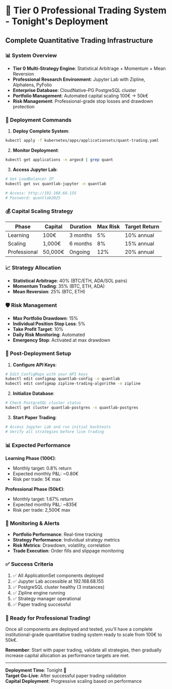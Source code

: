 # 🚀 Tier 0 Professional Trading System - Tonight's Deployment

## Complete Quantitative Trading Infrastructure

### 📊 System Overview
- **Tier 0 Multi-Strategy Engine**: Statistical Arbitrage + Momentum + Mean Reversion
- **Professional Research Environment**: Jupyter Lab with Zipline, Alphalens, PyFolio
- **Enterprise Database**: CloudNative-PG PostgreSQL cluster
- **Portfolio Management**: Automated capital scaling 100€ → 50k€
- **Risk Management**: Professional-grade stop losses and drawdown protection

### 🎯 Deployment Commands

1. **Deploy Complete System**:
```bash
kubectl apply -f kubernetes/apps/applicationsets/quant-trading.yaml
```

2. **Monitor Deployment**:
```bash
kubectl get applications -n argocd | grep quant
```

3. **Access Jupyter Lab**:
```bash
# Get LoadBalancer IP
kubectl get svc quantlab-jupyter -n quantlab

# Access: http://192.168.68.155
# Password: quantlab2025
```

### 💰 Capital Scaling Strategy

| Phase | Capital | Duration | Max Risk | Target Return |
|-------|---------|----------|----------|---------------|
| Learning | 100€ | 3 months | 5% | 10% annual |
| Scaling | 1,000€ | 6 months | 8% | 15% annual |
| Professional | 50,000€ | Ongoing | 12% | 20% annual |

### 📈 Strategy Allocation

- **Statistical Arbitrage**: 40% (BTC/ETH, ADA/SOL pairs)
- **Momentum Trading**: 35% (BTC, ETH, ADA)
- **Mean Reversion**: 25% (BTC, ETH)

### 🛡️ Risk Management

- **Max Portfolio Drawdown**: 15%
- **Individual Position Stop Loss**: 5%
- **Take Profit Target**: 10%
- **Daily Risk Monitoring**: Automated
- **Emergency Stop**: Activated at max drawdown

### 🔧 Post-Deployment Setup

1. **Configure API Keys**:
```bash
# Edit ConfigMaps with your API keys
kubectl edit configmap quantlab-config -n quantlab
kubectl edit configmap zipline-trading-algorithm -n zipline
```

2. **Initialize Database**:
```bash
# Check PostgreSQL cluster status
kubectl get cluster quantlab-postgres -n quantlab-postgres
```

3. **Start Paper Trading**:
```bash
# Access Jupyter Lab and run initial backtests
# Verify all strategies before live trading
```

### 📊 Expected Performance

**Learning Phase (100€)**:
- Monthly target: 0.8% return
- Expected monthly P&L: ~0.80€
- Risk per trade: 5€ max

**Professional Phase (50k€)**:
- Monthly target: 1.67% return  
- Expected monthly P&L: ~835€
- Risk per trade: 2,500€ max

### 🚨 Monitoring & Alerts

- **Portfolio Performance**: Real-time tracking
- **Strategy Performance**: Individual strategy metrics
- **Risk Metrics**: Drawdown, volatility, correlation
- **Trade Execution**: Order fills and slippage monitoring

### ✅ Success Criteria

1. ✅ All ApplicationSet components deployed
2. ✅ Jupyter Lab accessible at 192.168.68.155
3. ✅ PostgreSQL cluster healthy (3 instances)
4. ✅ Zipline engine running
5. ✅ Strategy manager operational
6. ✅ Paper trading successful

### 🎉 Ready for Professional Trading!

Once all components are deployed and tested, you'll have a complete institutional-grade quantitative trading system ready to scale from 100€ to 50k€.

**Remember**: Start with paper trading, validate all strategies, then gradually increase capital allocation as performance targets are met.

---
**Deployment Time**: Tonight 🌙  
**Target Go-Live**: After successful paper trading validation  
**Capital Deployment**: Progressive scaling based on performance